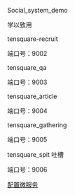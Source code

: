 Social_system_demo

学以致用

tensquare-recruit

端口号：9002

tensquare_qa

端口号：9003

tensquare_article

端口号：9004

tensquare_gathering

端口号：9005

tensquare_spit 吐槽

端口号：9006


[配置微服务](https://github.com/dakucom/social_system_configServer)